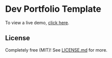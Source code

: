 # Dev Portfolio Template

To view a live demo, [click here](https://ryanfitzgerald.github.io/devportfolio-template/).

## License

Completely free (MIT)! See [LICENSE.md](LICENSE.md) for more.
